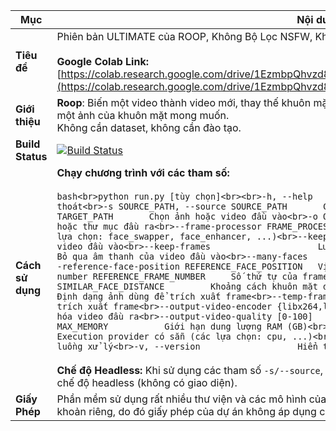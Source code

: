 | **Mục**                         | **Nội dung** |
|---------------------------------|--------------|
| **Tiêu đề**                   | Phiên bản ULTIMATE của ROOP, Không Bộ Lọc NSFW, Không Lỗi ;) <br><br>**Google Colab Link:** [https://colab.research.google.com/drive/1EzmbpQhvzd8RcRjqe2nkeN4fSE9ZY6EC#scrollTo=t1yPuhdySqCq](https://colab.research.google.com/drive/1EzmbpQhvzd8RcRjqe2nkeN4fSE9ZY6EC#scrollTo=t1yPuhdySqCq) |
| **Giới thiệu**                | **Roop**: Biến một video thành video mới, thay thế khuôn mặt trong video bằng khuôn mặt bạn chọn. Bạn chỉ cần một ảnh của khuôn mặt mong muốn. <br>Không cần dataset, không cần đào tạo. |
| **Build Status**              | [![Build Status](https://img.shields.io/github/actions/workflow/status/kyousuke33/roop-nsfw/ci.yml?branch=main)](https://github.com/kyousuke33/roop-nsfw/actions?query=workflow:ci) |
| **Cách sử dụng**              | **Chạy chương trình với các tham số:**<br><br>```bash<br>python run.py [tùy chọn]<br><br>-h, --help                         Hiển thị trợ giúp và thoát<br>-s SOURCE_PATH, --source SOURCE_PATH       Chọn ảnh khuôn mặt<br>-t TARGET_PATH, --target TARGET_PATH       Chọn ảnh hoặc video đầu vào<br>-o OUTPUT_PATH, --output OUTPUT_PATH       Chọn file hoặc thư mục đầu ra<br>--frame-processor FRAME_PROCESSOR [FRAME_PROCESSOR ...]    Bộ xử lý frame (các lựa chọn: face_swapper, face_enhancer, ...)<br>--keep-fps                        Giữ nguyên FPS của video đầu vào<br>--keep-frames                     Lưu các frame tạm thời<br>--skip-audio                      Bỏ qua âm thanh của video đầu vào<br>--many-faces                      Xử lý tất cả các khuôn mặt<br>--reference-face-position REFERENCE_FACE_POSITION   Vị trí khuôn mặt tham chiếu<br>--reference-frame-number REFERENCE_FRAME_NUMBER     Số thứ tự của frame tham chiếu<br>--similar-face-distance SIMILAR_FACE_DISTANCE         Khoảng cách khuôn mặt dùng để nhận diện<br>--temp-frame-format {jpg,png}      Định dạng ảnh dùng để trích xuất frame<br>--temp-frame-quality [0-100]       Chất lượng ảnh dùng để trích xuất frame<br>--output-video-encoder {libx264,libx265,libvpx-vp9,h264_nvenc,hevc_nvenc}   Bộ mã hóa video đầu ra<br>--output-video-quality [0-100]     Chất lượng video đầu ra<br>--max-memory MAX_MEMORY           Giới hạn dung lượng RAM (GB)<br>--execution-provider {cpu} [{cpu} ...]   Execution provider có sẵn (các lựa chọn: cpu, ...)<br>--execution-threads EXECUTION_THREADS    Số luồng xử lý<br>-v, --version                   Hiển thị phiên bản chương trình và thoát<br>```<br><br>**Chế độ Headless:** Khi sử dụng các tham số `-s/--source`, `-t/--target` và `-o/--output`, chương trình sẽ chạy ở chế độ headless (không có giao diện). |
| **Giấy Phép**                | Phần mềm sử dụng rất nhiều thư viện và các mô hình của bên thứ ba. Mỗi thành phần có giấy phép và điều khoản riêng, do đó giấy phép của dự án không áp dụng cho các thành phần đó. |
